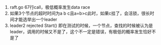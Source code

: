 1. raft.go 67行call，极低概率发生data race
2. 如果3个节点的超时时间为a b c且a=b>c此时，如果c挂了，会活锁，很长时间才能选举出一个leader
3. leader2 rejected Start() 即在测试的时候，一个节点，查找的时候被认为是leader，调用的时候又不是了，这个不一定是错误，有极低的概率发生恰好不是了
